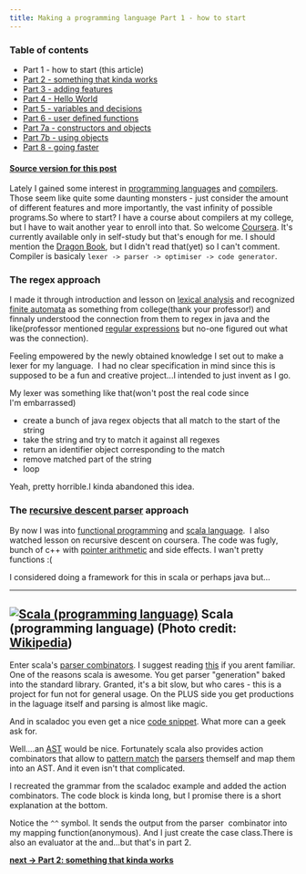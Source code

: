 ```yaml
---
title: Making a programming language Part 1 - how to start
---
```


### Table of contents

-   Part 1 - how to start (this article)
-   [Part 2 - something that kinda
    works](/posts/2012-08-30-creating-a-language-2.html)
-   [Part 3 - adding
    features](/posts/2012-08-31-creating-a-language3.html)
-   [Part 4 - Hello World](/posts/2012-09-01-creating-a-language4.html)
-   [Part 5 - variables and
    decisions](/posts/2012-09-02-creating-a-language-5.html)
-   [Part 6 - user defined
    functions](/posts/2012-09-25-creating-a-language-6.html)
-   [Part 7a - constructors and
    objects](/posts/2012-09-27-creating-a-language-7a.html)
-   [Part 7b - using
    objects](/posts/2012-10-08-creating-a-language-7b.html)
-   [Part 8 - going
    faster](/posts/2012-09-29-creating-a-language-8.html)

#### [Source version for this post](https://github.com/edofic/scrat-lang/tree/blogpost1and2)

Lately I gained some interest in [programming
languages](http://en.wikipedia.org/wiki/Programming_language "Programming language")
and [compilers](http://en.wikipedia.org/wiki/Compiler "Compiler"). Those
seem like quite some daunting monsters - just consider the amount of
different features and more importantly, the vast infinity of possible
programs.So where to start? I have a course about compilers at my
college, but I have to wait another year to enroll into that. So welcome
[Coursera](https://www.coursera.org/course/compilers). It's currently
available only in self-study but that's enough for me. I should mention
the [Dragon
Book](http://www.amazon.com/Compilers-Principles-Techniques-Alfred-Aho/dp/0201100886%3FSubscriptionId%3D0G81C5DAZ03ZR9WH9X82%26tag%3Dzem-20%26linkCode%3Dxm2%26camp%3D2025%26creative%3D165953%26creativeASIN%3D0201100886 "Compilers: Principles, Techniques, and Tools"),
but I didn't read that(yet) so I can't comment. Compiler is basicaly
`lexer -> parser -> optimiser -> code generator`.

### The regex approach

I made it through introduction and lesson on [lexical
analysis](http://en.wikipedia.org/wiki/Lexical_analysis "Lexical analysis")
and recognized [finite
automata](http://en.wikipedia.org/wiki/Finite-state_machine "Finite-state machine")
as something from college(thank your professor!) and finnaly understood
the connection from them to regex in java and the like(professor
mentioned [regular
expressions](http://en.wikipedia.org/wiki/Regular_expression "Regular expression")
but no-one figured out what was the connection). 

Feeling empowered by the newly obtained knowledge I set out to make a
lexer for my language.  I had no clear specification in mind since this
is supposed to be a fun and creative project...I intended to just invent
as I go.

My lexer was something like that(won't post the real code since
I'm embarrassed)
-   create a bunch of java regex objects that all match to the start of the string
-   take the string and try to match it against all regexes
-   return an identifier object corresponding to the match
-   remove matched part of the string
-   loop

Yeah, pretty horrible.I kinda abandoned this idea.

### The [recursive descent parser](http://en.wikipedia.org/wiki/Recursive_descent_parser "Recursive descent parser") approach

By now I was into [functional
programming](http://en.wikipedia.org/wiki/Functional_programming "Functional programming")
and [scala
language](http://www.scala-lang.org/ "Scala (programming language)").  I
also watched lesson on recursive descent on coursera. The code was
fugly, bunch of c++ with
[pointer arithmetic](http://en.wikipedia.org/wiki/Pointer_%28computing%29 "Pointer (computing)") and
side effects. I wan't pretty functions :(

I considered doing a framework for this in scala or perhaps java but...

  ----------------------------
  [![Scala (programming language)](http://upload.wikimedia.org/wikipedia/en/thumb/8/85/Scala_logo.png/300px-Scala_logo.png)](http://en.wikipedia.org/wiki/File%3AScala_logo.png)
  Scala (programming language) (Photo credit: [Wikipedia](http://en.wikipedia.org/wiki/File%3AScala_logo.png))
  ----------------------------

Enter scala's [parser
combinators](http://en.wikipedia.org/wiki/Parser_combinator "Parser combinator").
I suggest reading
[this](http://www.codecommit.com/blog/scala/the-magic-behind-parser-combinators)
if you arent familiar. One of the reasons scala is awesome. You get
parser "generation" baked into the standard library. Granted, it's a bit
slow, but who cares - this is a project for fun not for general usage.
On the PLUS side you get productions in the laguage itself and parsing
is almost like magic.

And in scaladoc you even get a nice [code
snippet](http://www.scala-lang.org/api/current/index.html#scala.util.parsing.combinator.RegexParsers).
What more can a geek ask for.

Well....an
[AST](http://en.wikipedia.org/wiki/Abstract_syntax_tree "Abstract syntax tree")
would be nice. Fortunately scala also provides action combinators that
allow to [pattern
match](http://en.wikipedia.org/wiki/Pattern_matching "Pattern matching")
the [parsers](http://en.wikipedia.org/wiki/Parsing "Parsing") themself
and map them into an AST. And it even isn't that complicated. 

I recreated the grammar from the scaladoc example and added the action
combinators. The code block is kinda long, but I promise there is a
short explanation at the bottom.

Notice the `^^` symbol. It sends the output from the parser  combinator
into my mapping function(anonymous). And I just create the case
class.There is also an evaluator at the and...but that's in part 2.

**[next -\> Part 2: something that kinda works](/posts/2012-08-30-creating-a-language-2.html)**
